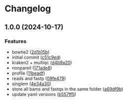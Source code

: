 # Changelog

## 1.0.0 (2024-10-17)


### Features

* bowtie2 ([2d1b15b](https://github.com/jlanga/mg_preprocess/commit/2d1b15bc31592cb9502465ef6fc0306600331a17))
* initial commit ([c51c9ed](https://github.com/jlanga/mg_preprocess/commit/c51c9ed9b533849e1912de1c1323e314d956abcd))
* kraken2 + multiqc ([d4b9a20](https://github.com/jlanga/mg_preprocess/commit/d4b9a20d387d45d32d3c653e2a756c5b13e5ee41))
* nonpareil ([171ade8](https://github.com/jlanga/mg_preprocess/commit/171ade86274ebf8ec9edf3f62169b0a5caf61654))
* profile ([11beadf](https://github.com/jlanga/mg_preprocess/commit/11beadf29439d6d7573b7ae39e59b1fa427c3111))
* reads and fastp ([09fe479](https://github.com/jlanga/mg_preprocess/commit/09fe4793806054b59997068b9da2e07b3669ace6))
* singlem ([4e34a30](https://github.com/jlanga/mg_preprocess/commit/4e34a30c4de52b44e85f265d89f2186e20e3da53))
* store all bams and fastqs in the same folder ([a69df9b](https://github.com/jlanga/mg_preprocess/commit/a69df9b28665adab2e131ec2bedeeda98eec2faa))
* update yaml versions ([b557ff5](https://github.com/jlanga/mg_preprocess/commit/b557ff55b1e6685151f0ece51f40821fd187b7aa))
